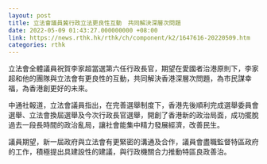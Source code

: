 ```yaml
---
layout: post
title: 立法會議員冀行政立法更良性互動　共同解決深層次問題
date: 2022-05-09 01:43:27.000000000 +08:00
link: https://news.rthk.hk/rthk/ch/component/k2/1647616-20220509.htm
categories: rthk
---
```


立法會全體議員祝賀李家超當選第六任行政長官，期望在愛國者治港原則下，李家超和他的團隊與立法會有更良性的互動，共同解決香港深層次問題，為市民謀幸福，為香港創更好的未來。

中通社報道，立法會議員指出，在完善選舉制度下，香港先後順利完成選舉委員會選舉、立法會換屆選舉及今次行政長官選舉，開創了香港新的政治局面，成功擺脫過去一段長時間的政治亂局，讓社會能集中精力發展經濟，改善民生。

議員期望，新一屆政府與立法會有更緊密的溝通及合作，議員會盡職監督特區政府的工作，積極提出具建設性的建議，與行政機關合力推動特區良政善治。
